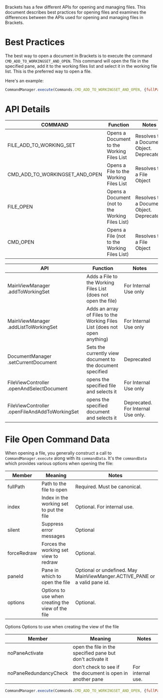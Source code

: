 Brackets has a few different APIs for opening and managing files.  This document describes best practices for opening files and examines the differences between the APIs used for opening and managing files in Brackets.

# Best Practices
The best way to open a document in Brackets is to execute the command `CMD_ADD_TO_WORKINGSET_AND_OPEN`.  This command will open the file in the specified pane, add it to the working files list and select it in the working file list.  This is the preferred way to open a file.

Here's an example:
```javascript
CommandManager.execute(Commands.CMD_ADD_TO_WORKINGSET_AND_OPEN, {fullPath: "./view/WorkingSetView.js", paneId: "first-pane"});
```


# API Details

| COMMAND | Function | Notes | 
| ------- | -------- | ----- |
| FILE_ADD_TO_WORKING_SET | Opens a Document to the Working Files List | Resolves to a Document Object. Deprecated. |
| CMD_ADD_TO_WORKINGSET_AND_OPEN | Opens a File to the Working Files List | Resolves to a File Object |
| FILE_OPEN | Opens a Document (not to the Working Files List) | Resolves to a Document Object. Deprecated. |
| CMD_OPEN | Opens a File (not to the Working Files List) | Resolves to a File Object  |


| API     | Function | Notes | 
| ------- | -------- | ----- |
| MainViewManager .addToWorkingSet | Adds a File to the Working Files List (does not open the file)| For Internal Use only |
| MainViewManager .addListToWorkingSet | Adds an array of Files to the Working Files List (does not open anything) | For Internal Use only |
| DocumentManager .setCurrentDocument | Sets the currently view document to the document specified  | Deprecated |
| FileViewController .openAndSelectDocument | opens the specified file and selects it | For Internal Use only |
| FileViewController .openFileAndAddToWorkingSet | opens the specified document and selects it | Deprecated. For Internal Use only. |



# File Open Command Data

When opening a file, you generally construct a call to `CommandManager.execute` along with its `commandData`. It's the `commandData` which provides various options when opening the file:

| Member | Meaning | Notes |
| ------ | ------- | ------- |
| fullPath | Path to the file to open | Required. Must be canonical. |
| index | Index in the working set to put the file | Optional. For internal use. |
| silent | Suppress error messages | Optional |
| forceRedraw | Forces the working set view to redraw | Optional. |
| paneId | Pane in which to open the file | Optional or undefined. May MainViewManger.ACTIVE_PANE or a valid pane id. |
| options | Options to use when creating the view of the file | Optional. |

Options
Options to use when creating the view of the file

| Member | Meaning | Notes |
| ------ | ------- | ------- |
| noPaneActivate | open the file in the specified pane but don't activate it | |
| noPaneRedundancyCheck | don't check to see if the document is open in another pane | For internal use. |

```javascript
CommandManager.execute(Commands.CMD_ADD_TO_WORKINGSET_AND_OPEN, {fullPath: "./view/WorkingSetView.js", paneId: "first-pane"})